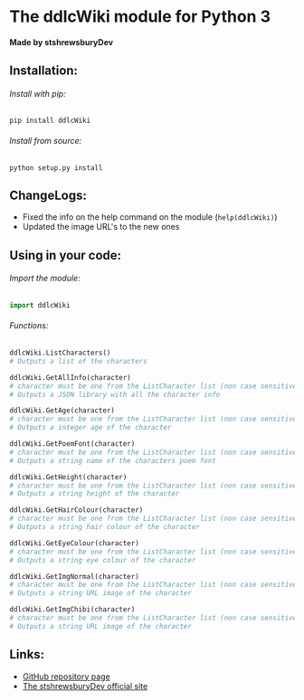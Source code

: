 The ddlcWiki module for Python 3
================================

#### Made by stshrewsburyDev

Installation:
-------------

###### Install with pip:

```
pip install ddlcWiki
```

###### Install from source:

```
python setup.py install
```

ChangeLogs:
-----------

* Fixed the info on the help command on the module (``help(ddlcWiki)``)
* Updated the image URL's to the new ones

Using in your code:
-------------------

###### Import the module:

```py
import ddlcWiki
```

###### Functions:

```py
ddlcWiki.ListCharacters()
# Outputs a list of the characters

ddlcWiki.GetAllInfo(character)
# character must be one from the ListCharacter list (non case sensitive)
# Outputs a JSON library with all the character info

ddlcWiki.GetAge(character)
# character must be one from the ListCharacter list (non case sensitive)
# Outputs a integer age of the character

ddlcWiki.GetPoemFont(character)
# character must be one from the ListCharacter list (non case sensitive)
# Outputs a string name of the characters poem font

ddlcWiki.GetHeight(character)
# character must be one from the ListCharacter list (non case sensitive)
# Outputs a string height of the character

ddlcWiki.GetHairColour(character)
# character must be one from the ListCharacter list (non case sensitive)
# Outputs a string hair colour of the character

ddlcWiki.GetEyeColour(character)
# character must be one from the ListCharacter list (non case sensitive)
# Outputs a string eye colour of the character

ddlcWiki.GetImgNormal(character)
# character must be one from the ListCharacter list (non case sensitive)
# Outputs a string URL image of the character

ddlcWiki.GetImgChibi(character)
# character must be one from the ListCharacter list (non case sensitive)
# Outputs a string URL image of the character
```

Links:
------

* [GitHub repository page](https://github.com/stshrewsburyDev/ddlcWiki)
* [The stshrewsburyDev official site](https://stshrewsburydev.github.io/official_site/)